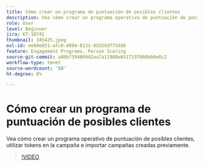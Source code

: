 ```yaml
---
title: Cómo crear un programa de puntuación de posibles clientes
description: Vea cómo crear un programa operativo de puntuación de posibles clientes, utilizar tokens en la campaña e importar campañas creadas previamente.
role: User
level: Beginner
jira: KT-10741
thumbnail: 345425.jpeg
exl-id: ee60e851-afc0-4094-8131-9d3593f73dd8
feature: Engagement Programs, Person Scoring
source-git-commit: a80bf39486992aa7a11988e6517197860b60e6c2
workflow-type: tm+mt
source-wordcount: '50'
ht-degree: 0%

---
```


# Cómo crear un programa de puntuación de posibles clientes

Vea cómo crear un programa operativo de puntuación de posibles clientes, utilizar tokens en la campaña e importar campañas creadas previamente.

>[!VIDEO](https://video.tv.adobe.com/v/345425/?quality=12&learn=on)

